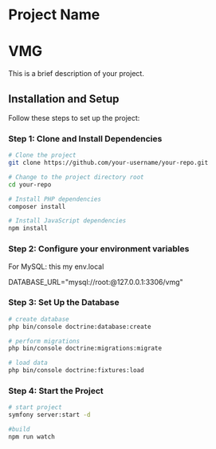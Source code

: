 
# Project Name
# VMG

This is a brief description of your project.

## Installation and Setup

Follow these steps to set up the project:

### Step 1: Clone and Install Dependencies

```bash
# Clone the project
git clone https://github.com/your-username/your-repo.git

# Change to the project directory root
cd your-repo

# Install PHP dependencies
composer install

# Install JavaScript dependencies
npm install
```
### Step 2: Configure your environment variables 

For MySQL: this my env.local 

DATABASE_URL="mysql://root:@127.0.0.1:3306/vmg"

### Step 3: Set Up the Database

```bash
# create database
php bin/console doctrine:database:create

# perform migrations
php bin/console doctrine:migrations:migrate

# load data
php bin/console doctrine:fixtures:load

```

### Step 4: Start the Project
```bash
# start project
symfony server:start -d

#build
npm run watch
```


